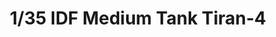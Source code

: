 ---
layout: product
title: "1/35 IDF Medium Tank Tiran-4"
price: "4900" 
desc: "AKCIJA"
img_path: "/assets/img/TAKO2051.webp"
brand: "N/A"
available: true
special_offer: false
new: false
soon: false
cat: "010000"
subcat: "010200"
subsubcat: "0N/A"
sifra: "TAKO2051"
popular: false
---